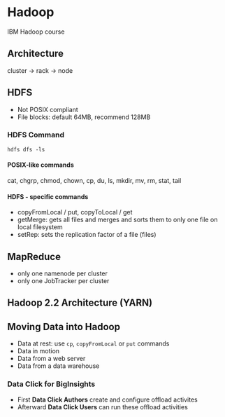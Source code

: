 # Hadoop 
IBM Hadoop course

## Architecture
cluster -> rack -> node

## HDFS
* Not POSIX compliant
* File blocks: default 64MB, recommend 128MB

### HDFS Command
`hdfs dfs -ls`

#### POSIX-like commands
cat, chgrp, chmod, chown, cp, du, ls, mkdir, mv, rm, stat, tail

#### HDFS - specific commands
* copyFromLocal / put, copyToLocal / get 
* getMerge: gets all files and merges and sorts them to only one file on local filesystem
* setRep: sets the replication factor of a file (files)

## MapReduce
* only one namenode per cluster
* only one JobTracker per cluster

## Hadoop 2.2 Architecture (YARN)

## Moving Data into Hadoop
* Data at rest: use `cp`, `copyFromLocal` or `put` commands
* Data in motion
* Data from a web server
* Data from a data warehouse

### Data Click for BigInsights
* First **Data Click Authors** create and configure offload activites
* Afterward **Data Click Users** can run these offload activities
